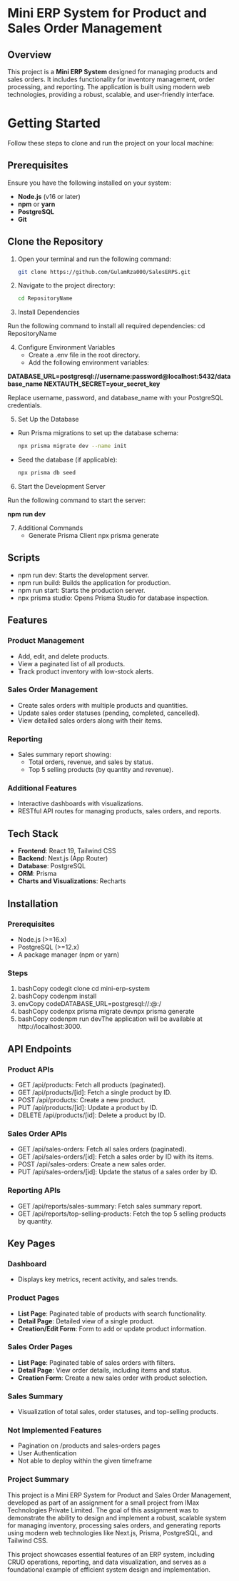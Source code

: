 Mini ERP System for Product and Sales Order Management
======================================================

Overview
--------

This project is a **Mini ERP System** designed for managing products and sales orders. It includes functionality for inventory management, order processing, and reporting. The application is built using modern web technologies, providing a robust, scalable, and user-friendly interface.

# Getting Started  

Follow these steps to clone and run the project on your local machine:  

## Prerequisites  
Ensure you have the following installed on your system:  
- **Node.js** (v16 or later)  
- **npm** or **yarn**  
- **PostgreSQL**  
- **Git**  

## 

## Clone the Repository  
1. Open your terminal and run the following command:  
   ```bash
   git clone https://github.com/GulamRza000/SalesERPS.git

2. Navigate to the project directory:
   ```bash
   cd RepositoryName


3. Install Dependencies

Run the following command to install all required dependencies:
cd RepositoryName

4. Configure Environment Variables
   * Create a .env file in the root directory.
   * Add the following environment variables:

**DATABASE_URL=postgresql://username:password@localhost:5432/database_name
NEXTAUTH_SECRET=your_secret_key**

Replace username, password, and database_name with your PostgreSQL credentials.


5. Set Up the Database

* Run Prisma migrations to set up the database schema:
   ```bash
   npx prisma migrate dev --name init

* Seed the database (if applicable):
   ```bash
   npx prisma db seed


6. Start the Development Server

Run the following command to start the server:

   **npm run dev**

7. Additional Commands
   * Generate Prisma Client
     npx prisma generate


Scripts
-------

*   npm run dev: Starts the development server.
*   npm run build: Builds the application for production.
*   npm run start: Starts the production server.
*   npx prisma studio: Opens Prisma Studio for database inspection.
    


Features
--------

### Product Management

*   Add, edit, and delete products.
*   View a paginated list of all products.
*   Track product inventory with low-stock alerts.
    

### Sales Order Management

*   Create sales orders with multiple products and quantities.
*   Update sales order statuses (pending, completed, cancelled).
*   View detailed sales orders along with their items.
    

### Reporting

*   Sales summary report showing:    
    *   Total orders, revenue, and sales by status.
    *   Top 5 selling products (by quantity and revenue).
            

### Additional Features

*   Interactive dashboards with visualizations.
*   RESTful API routes for managing products, sales orders, and reports.
    

Tech Stack
----------

*   **Frontend**: React 19, Tailwind CSS
*   **Backend**: Next.js (App Router)
*   **Database**: PostgreSQL
*   **ORM**: Prisma
*   **Charts and Visualizations**: Recharts
    

Installation
------------

### Prerequisites

*   Node.js (>=16.x)
*   PostgreSQL (>=12.x)
*   A package manager (npm or yarn)

### Steps

1.  bashCopy codegit clone cd mini-erp-system
2.  bashCopy codenpm install
3.  envCopy codeDATABASE\_URL=postgresql://:@:/
4.  bashCopy codenpx prisma migrate devnpx prisma generate
5.  bashCopy codenpm run devThe application will be available at http://localhost:3000.
    

API Endpoints
-------------

### Product APIs

*   GET /api/products: Fetch all products (paginated).
*   GET /api/products/\[id\]: Fetch a single product by ID.
*   POST /api/products: Create a new product.
*   PUT /api/products/\[id\]: Update a product by ID.
*   DELETE /api/products/\[id\]: Delete a product by ID.
    

### Sales Order APIs

*   GET /api/sales-orders: Fetch all sales orders (paginated).
*   GET /api/sales-orders/\[id\]: Fetch a sales order by ID with its items.
*   POST /api/sales-orders: Create a new sales order.
*   PUT /api/sales-orders/\[id\]: Update the status of a sales order by ID.
    

### Reporting APIs

*   GET /api/reports/sales-summary: Fetch sales summary report.
*   GET /api/reports/top-selling-products: Fetch the top 5 selling products by quantity.
    

Key Pages
---------

### Dashboard

*   Displays key metrics, recent activity, and sales trends.
    

### Product Pages

*   **List Page**: Paginated table of products with search functionality.
*   **Detail Page**: Detailed view of a single product.
*   **Creation/Edit Form**: Form to add or update product information.
    

### Sales Order Pages

*   **List Page**: Paginated table of sales orders with filters.
*   **Detail Page**: View order details, including items and status.
*   **Creation Form**: Create a new sales order with product selection.
    

### Sales Summary

*   Visualization of total sales, order statuses, and top-selling products.

### Not Implemented Features

* Pagination on /products and sales-orders pages
* User Authentication
* Not able to deploy within the given timeframe
    
### Project Summary
This project is a Mini ERP System for Product and Sales Order Management, developed as part of an assignment for a small project from IMax Technologies Private Limited. The goal of this assignment was to demonstrate the ability to design and implement a robust, scalable system for managing inventory, processing sales orders, and generating reports using modern web technologies like Next.js, Prisma, PostgreSQL, and Tailwind CSS.

This project showcases essential features of an ERP system, including CRUD operations, reporting, and data visualization, and serves as a foundational example of efficient system design and implementation.






